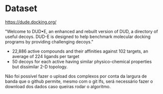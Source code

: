 # Dataset

https://dude.docking.org/
      
      
"Welcome to DUD•E, an enhanced and rebuilt version of DUD, 
a directory of useful decoys. DUD-E is designed to help 
benchmark molecular docking programs by providing challenging 
decoys."

 - 22,886 active compounds and their affinities against 102 targets, an average of 224 ligands per target
 - 50 decoys for each active having similar physico-chemical properties but dissimilar 2-D topology.



Não foi possível fazer o upload dos complexos por conta da largura de banda que o github permite, mesmo com o git lfs, será necessário fazer o download dos dados caso queiras rodar o algoritmo.
